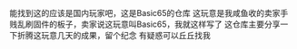 能找到这的应该是国内玩家吧，这是Basic65的仓库
这玩意是我咸鱼收的卖家手贱乱刷固件的板子，卖家说这玩意叫Basic65，我就这样写了
这仓库主要分享一下折腾这玩意几天的成果，留个纪念
有疑惑可以丘丘找我
